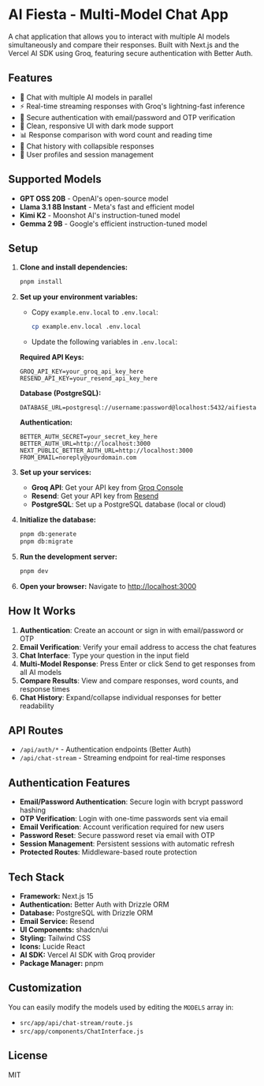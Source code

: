 # AI Fiesta - Multi-Model Chat App

A chat application that allows you to interact with multiple AI models simultaneously and compare their responses. Built with Next.js and the Vercel AI SDK using Groq, featuring secure authentication with Better Auth.

## Features

- 🤖 Chat with multiple AI models in parallel
- ⚡ Real-time streaming responses with Groq's lightning-fast inference
- 🔐 Secure authentication with email/password and OTP verification
- 🎨 Clean, responsive UI with dark mode support
- 📊 Response comparison with word count and reading time
- 🔄 Chat history with collapsible responses
- 👤 User profiles and session management

## Supported Models

- **GPT OSS 20B** - OpenAI's open-source model
- **Llama 3.1 8B Instant** - Meta's fast and efficient model  
- **Kimi K2** - Moonshot AI's instruction-tuned model
- **Gemma 2 9B** - Google's efficient instruction-tuned model

## Setup

1. **Clone and install dependencies:**
   ```bash
   pnpm install
   ```

2. **Set up your environment variables:**
   - Copy `example.env.local` to `.env.local`:
     ```bash
     cp example.env.local .env.local
     ```
   - Update the following variables in `.env.local`:

   **Required API Keys:**
   ```
   GROQ_API_KEY=your_groq_api_key_here
   RESEND_API_KEY=your_resend_api_key_here
   ```

   **Database (PostgreSQL):**
   ```
   DATABASE_URL=postgresql://username:password@localhost:5432/aifiesta
   ```

   **Authentication:**
   ```
   BETTER_AUTH_SECRET=your_secret_key_here
   BETTER_AUTH_URL=http://localhost:3000
   NEXT_PUBLIC_BETTER_AUTH_URL=http://localhost:3000
   FROM_EMAIL=noreply@yourdomain.com
   ```

3. **Set up your services:**
   - **Groq API**: Get your API key from [Groq Console](https://console.groq.com/keys)
   - **Resend**: Get your API key from [Resend](https://resend.com/api-keys)
   - **PostgreSQL**: Set up a PostgreSQL database (local or cloud)

4. **Initialize the database:**
   ```bash
   pnpm db:generate
   pnpm db:migrate
   ```

5. **Run the development server:**
   ```bash
   pnpm dev
   ```

6. **Open your browser:**
   Navigate to [http://localhost:3000](http://localhost:3000)

## How It Works

1. **Authentication**: Create an account or sign in with email/password or OTP
2. **Email Verification**: Verify your email address to access the chat features
3. **Chat Interface**: Type your question in the input field
4. **Multi-Model Response**: Press Enter or click Send to get responses from all AI models
5. **Compare Results**: View and compare responses, word counts, and response times
6. **Chat History**: Expand/collapse individual responses for better readability

## API Routes

- `/api/auth/*` - Authentication endpoints (Better Auth)
- `/api/chat-stream` - Streaming endpoint for real-time responses

## Authentication Features

- **Email/Password Authentication**: Secure login with bcrypt password hashing
- **OTP Verification**: Login with one-time passwords sent via email
- **Email Verification**: Account verification required for new users
- **Password Reset**: Secure password reset via email with OTP
- **Session Management**: Persistent sessions with automatic refresh
- **Protected Routes**: Middleware-based route protection

## Tech Stack

- **Framework:** Next.js 15
- **Authentication:** Better Auth with Drizzle ORM
- **Database:** PostgreSQL with Drizzle ORM
- **Email Service:** Resend
- **UI Components:** shadcn/ui
- **Styling:** Tailwind CSS
- **Icons:** Lucide React
- **AI SDK:** Vercel AI SDK with Groq provider
- **Package Manager:** pnpm

## Customization

You can easily modify the models used by editing the `MODELS` array in:
- `src/app/api/chat-stream/route.js`
- `src/app/components/ChatInterface.js`

## License

MIT
